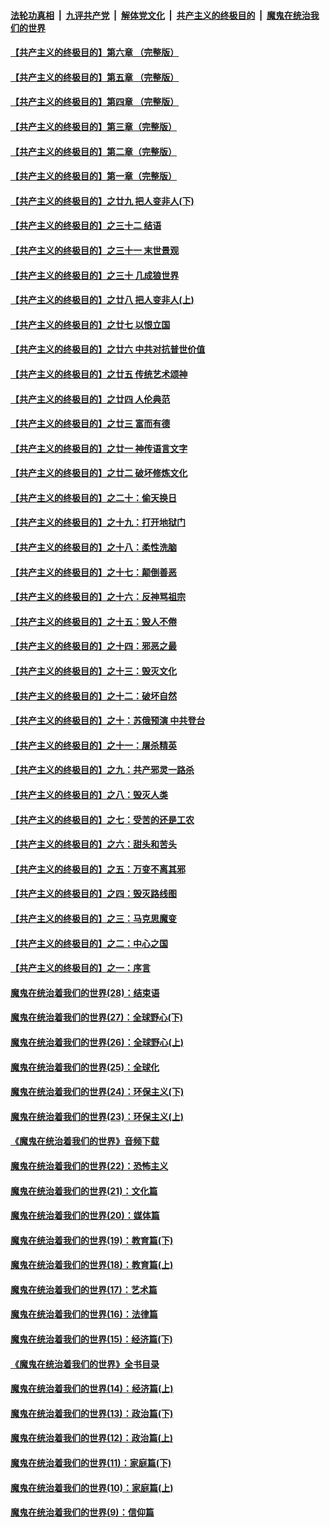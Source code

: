 

####  [法轮功真相](../../../../basic/blob/master/README.md?t=05100231) &nbsp;|&nbsp; [九评共产党](../../../../9ping.md/blob/master/README.md?t=05100231) &nbsp;|&nbsp; [解体党文化](../../../../jtdwh.md/blob/master/README.md?t=05100231)  &nbsp;|&nbsp; [共产主义的终极目的](../../../../gczydzjmd.md/blob/master/README.md?t=05100231) &nbsp;|&nbsp; [魔鬼在统治我们的世界](../../../../mgztzwmdsj.md/blob/master/README.md?t=05100231) 

#### [【共产主义的终极目的】第六章 （完整版）](../pages/nsc422/n11428913.md?t=05100231) 

#### [【共产主义的终极目的】第五章 （完整版）](../pages/nsc422/n11428912.md?t=05100231) 

#### [【共产主义的终极目的】第四章 （完整版）](../pages/nsc422/n11428907.md?t=05100231) 

#### [【共产主义的终极目的】第三章（完整版）](../pages/nsc422/n11428848.md?t=05100231) 

#### [【共产主义的终极目的】第二章（完整版）](../pages/nsc422/n11428831.md?t=05100231) 

#### [【共产主义的终极目的】第一章（完整版）](../pages/nsc422/n11417651.md?t=05100231) 

#### [【共产主义的终极目的】之廿九 把人变非人(下)](../pages/nsc422/n11344140.md?t=05100231) 

#### [【共产主义的终极目的】之三十二 结语](../pages/nsc422/n11360535.md?t=05100231) 

#### [【共产主义的终极目的】之三十一 末世景观](../pages/nsc422/n11351129.md?t=05100231) 

#### [【共产主义的终极目的】之三十 几成狼世界](../pages/nsc422/n11348280.md?t=05100231) 

#### [【共产主义的终极目的】之廿八 把人变非人(上)](../pages/nsc422/n11340492.md?t=05100231) 

#### [【共产主义的终极目的】之廿七 以恨立国](../pages/nsc422/n11336944.md?t=05100231) 

#### [【共产主义的终极目的】之廿六 中共对抗普世价值](../pages/nsc422/n11324785.md?t=05100231) 

#### [【共产主义的终极目的】之廿五 传统艺术颂神](../pages/nsc422/n11296396.md?t=05100231) 

#### [【共产主义的终极目的】之廿四 人伦典范](../pages/nsc422/n11296397.md?t=05100231) 

#### [【共产主义的终极目的】之廿三 富而有德](../pages/nsc422/n11283598.md?t=05100231) 

#### [【共产主义的终极目的】之廿一 神传语言文字](../pages/nsc422/n11263265.md?t=05100231) 

#### [【共产主义的终极目的】之廿二 破坏修炼文化](../pages/nsc422/n11245728.md?t=05100231) 

#### [【共产主义的终极目的】之二十：偷天换日](../pages/nsc422/n11238846.md?t=05100231) 

#### [【共产主义的终极目的】之十九：打开地狱门](../pages/nsc422/n11206376.md?t=05100231) 

#### [【共产主义的终极目的】之十八：柔性洗脑](../pages/nsc422/n11199994.md?t=05100231) 

#### [【共产主义的终极目的】之十七：颠倒善恶](../pages/nsc422/n11179782.md?t=05100231) 

#### [【共产主义的终极目的】之十六：反神骂祖宗](../pages/nsc422/n11166798.md?t=05100231) 

#### [【共产主义的终极目的】之十五：毁人不倦](../pages/nsc422/n11166792.md?t=05100231) 

#### [【共产主义的终极目的】之十四：邪恶之最](../pages/nsc422/n11150249.md?t=05100231) 

#### [【共产主义的终极目的】之十三：毁灭文化](../pages/nsc422/n11135227.md?t=05100231) 

#### [【共产主义的终极目的】之十二：破坏自然](../pages/nsc422/n11135214.md?t=05100231) 

#### [【共产主义的终极目的】之十：苏俄预演 中共登台](../pages/nsc422/n11118424.md?t=05100231) 

#### [【共产主义的终极目的】之十一：屠杀精英](../pages/nsc422/n11118442.md?t=05100231) 

#### [【共产主义的终极目的】之九：共产邪灵一路杀](../pages/nsc422/n11114139.md?t=05100231) 

#### [【共产主义的终极目的】之八：毁灭人类](../pages/nsc422/n11108503.md?t=05100231) 

#### [【共产主义的终极目的】之七：受苦的还是工农](../pages/nsc422/n11101809.md?t=05100231) 

#### [【共产主义的终极目的】之六：甜头和苦头](../pages/nsc422/n11096971.md?t=05100231) 

#### [【共产主义的终极目的】之五：万变不离其邪](../pages/nsc422/n11091285.md?t=05100231) 

#### [【共产主义的终极目的】之四：毁灭路线图](../pages/nsc422/n11086284.md?t=05100231) 

#### [【共产主义的终极目的】之三：马克思魔变](../pages/nsc422/n11061941.md?t=05100231) 

#### [【共产主义的终极目的】之二：中心之国](../pages/nsc422/n11047728.md?t=05100231) 

#### [【共产主义的终极目的】之一：序言](../pages/nsc422/n11086077.md?t=05100231) 

#### [魔鬼在统治着我们的世界(28)：结束语](../pages/nsc422/n10936246.md?t=05100231) 

#### [魔鬼在统治着我们的世界(27)：全球野心(下)](../pages/nsc422/n10928319.md?t=05100231) 

#### [魔鬼在统治着我们的世界(26)：全球野心(上)](../pages/nsc422/n10900318.md?t=05100231) 

#### [魔鬼在统治着我们的世界(25)：全球化](../pages/nsc422/n10788205.md?t=05100231) 

#### [魔鬼在统治着我们的世界(24)：环保主义(下)](../pages/nsc422/n10695307.md?t=05100231) 

#### [魔鬼在统治着我们的世界(23)：环保主义(上)](../pages/nsc422/n10688613.md?t=05100231) 

#### [《魔鬼在统治着我们的世界》音频下载](../pages/nsc422/n10635553.md?t=05100231) 

#### [魔鬼在统治着我们的世界(22)：恐怖主义](../pages/nsc422/n10614727.md?t=05100231) 

#### [魔鬼在统治着我们的世界(21)：文化篇](../pages/nsc422/n10597706.md?t=05100231) 

#### [魔鬼在统治着我们的世界(20)：媒体篇](../pages/nsc422/n10586579.md?t=05100231) 

#### [魔鬼在统治着我们的世界(19)：教育篇(下)](../pages/nsc422/n10564808.md?t=05100231) 

#### [魔鬼在统治着我们的世界(18)：教育篇(上)](../pages/nsc422/n10526970.md?t=05100231) 

#### [魔鬼在统治着我们的世界(17)：艺术篇](../pages/nsc422/n10499093.md?t=05100231) 

#### [魔鬼在统治着我们的世界(16)：法律篇](../pages/nsc422/n10485969.md?t=05100231) 

#### [魔鬼在统治着我们的世界(15)：经济篇(下)](../pages/nsc422/n10469975.md?t=05100231) 

#### [《魔鬼在统治着我们的世界》全书目录](../pages/nsc422/n10464261.md?t=05100231) 

#### [魔鬼在统治着我们的世界(14)：经济篇(上)](../pages/nsc422/n10457370.md?t=05100231) 

#### [魔鬼在统治着我们的世界(13)：政治篇(下)](../pages/nsc422/n10448270.md?t=05100231) 

#### [魔鬼在统治着我们的世界(12)：政治篇(上)](../pages/nsc422/n10444576.md?t=05100231) 

#### [魔鬼在统治着我们的世界(11)：家庭篇(下)](../pages/nsc422/n10440961.md?t=05100231) 

#### [魔鬼在统治着我们的世界(10)：家庭篇(上)](../pages/nsc422/n10435448.md?t=05100231) 

#### [魔鬼在统治着我们的世界(9)：信仰篇](../pages/nsc422/n10432159.md?t=05100231) 

